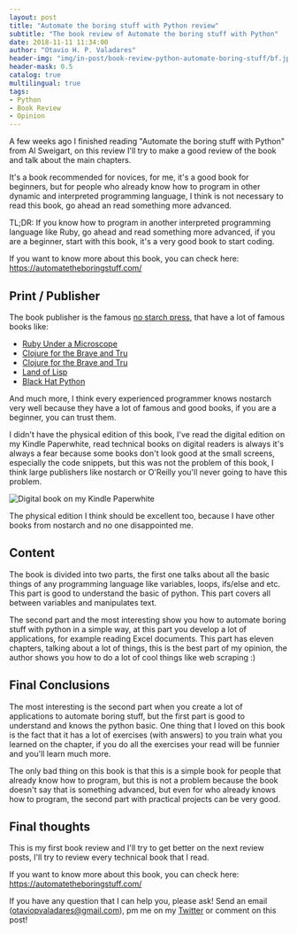 ```yaml
---
layout: post
title: "Automate the boring stuff with Python review"
subtitle: "The book review of Automate the boring stuff with Python"
date: 2018-11-11 11:34:00
author: "Otavio H. P. Valadares"
header-img: "img/in-post/book-review-python-automate-boring-stuff/bf.jpg"
header-mask: 0.5
catalog: true
multilingual: true
tags:
- Python
- Book Review
- Opinion
---
```


A few weeks ago I finished reading "Automate the boring stuff with Python" from Al Sweigart, on this review I'll try to make a good review of the book and talk about the main chapters.

It's a book recommended for novices, for me, it's a good book for beginners, but for people who already know how to program in other dynamic and interpreted programming language, I think is not necessary to read this book, go ahead an read something more advanced.

TL;DR: If you know how to program in another interpreted programming language like Ruby, go ahead and read something more advanced, if you are a beginner, start with this book, it's a very good book to start coding.

If you want to know more about this book, you can check here: https://automatetheboringstuff.com/

## Print / Publisher

The book publisher is the famous [no starch press](https://nostarch.com/), that have a lot of famous books like:

- [Ruby Under a Microscope](https://nostarch.com/rum)
- [Clojure for the Brave and Tru](https://nostarch.com/clojure)
- [Clojure for the Brave and Tru](https://nostarch.com/clojure)
- [Land of Lisp](https://nostarch.com/lisp.htm)
- [Black Hat Python](https://nostarch.com/blackhatpython)

And much more, I think every experienced programmer knows nostarch very well because they have a lot of famous and good books, if you are a beginner, you can trust them.

I didn't have the physical edition of this book, I've read the digital edition on my Kindle Paperwhite, read technical books on digital readers is always it's always a fear because some books don't look good at the small screens, especially the code snippets, but this was not the problem of this book, I think large publishers like nostarch or O'Reilly you'll never going to have this problem.

![Digital book on my Kindle Paperwhite](https://s3.amazonaws.com/garagelabio/book-review-automate-boring-stuff/bf.jpg)

The physical edition I think should be excellent too, because I have other books from nostarch and no one disappointed me.

## Content

The book is divided into two parts, the first one talks about all the basic things of any programming language like variables, loops, ifs/else and etc. This part is good to understand the basic of python. This part covers all between variables and manipulates text.

The second part and the most interesting show you how to automate boring stuff with python in a simple way, at this part you develop a lot of applications, for example reading Excel documents. This part has eleven chapters, talking about a lot of things, this is the best part of my opinion, the author shows you how to do a lot of cool things like web scraping :)

## Final Conclusions

The most interesting is the second part when you create a lot of applications to automate boring stuff, but the first part is good to understand and knows the python basic. One thing that I loved on this book is the fact that it has a lot of exercises (with answers) to you train what you learned on the chapter, if you do all the exercises your read will be funnier and you'll learn much more.

The only bad thing on this book is that this is a simple book for people that already know how to program, but this is not a problem because the book doesn't say that is something advanced, but even for who already knows how to program, the second part with practical projects can be very good.

## Final thoughts

This is my first book review and I'll try to get better on the next review posts, I'll try to review every technical book that I read.

If you want to know more about this book, you can check here: https://automatetheboringstuff.com/

If you have any question that I can help you, please ask! Send an email (otaviopvaladares@gmail.com), pm me on my [Twitter](https://twitter.com/valadaresotavio) or comment on this post!
